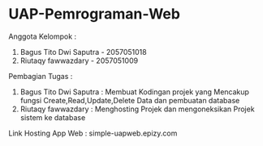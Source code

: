 # UAP-Pemrograman-Web

Anggota
Kelompok :
1. Bagus Tito Dwi Saputra - 2057051018
2. Riutaqy fawwazdary - 2057051009


Pembagian Tugas :
1. Bagus Tito Dwi Saputra : Membuat Kodingan projek yang Mencakup fungsi Create,Read,Update,Delete Data dan pembuatan database
2. Riutaqy fawwazdary : Menghosting Projek dan mengoneksikan Projek sistem ke database



Link Hosting App Web : simple-uapweb.epizy.com
